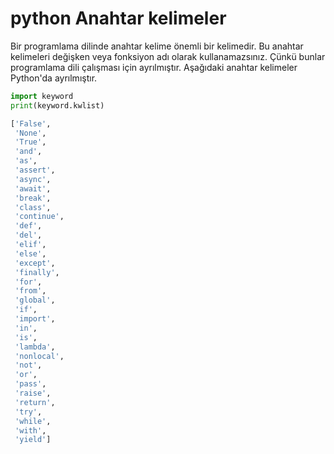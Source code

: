# python Anahtar kelimeler


Bir programlama dilinde anahtar kelime önemli bir kelimedir. 
Bu anahtar kelimeleri değişken veya fonksiyon adı olarak kullanamazsınız.
Çünkü bunlar programlama dili çalışması için ayrılmıştır.
Aşağıdaki anahtar kelimeler Python'da ayrılmıştır.


```python
import keyword 
print(keyword.kwlist)
```
                                                                                                                                                              
```python
['False',
 'None',
 'True',
 'and',
 'as',
 'assert',
 'async',
 'await',
 'break',
 'class',
 'continue',
 'def',
 'del',
 'elif',
 'else',
 'except',
 'finally',
 'for',
 'from',
 'global',
 'if',
 'import',
 'in',
 'is',
 'lambda',
 'nonlocal',
 'not',
 'or',
 'pass',
 'raise',
 'return',
 'try',
 'while',
 'with',
 'yield']
```

